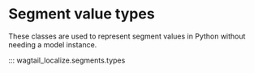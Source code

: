# Segment value types

These classes are used to represent segment values in Python without needing a model instance.

::: wagtail_localize.segments.types
